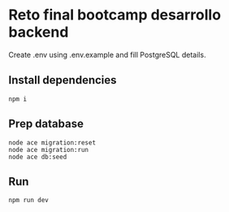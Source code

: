 # Reto final bootcamp desarrollo backend
Create .env using .env.example and fill PostgreSQL details.
## Install dependencies
``` npm i ```
## Prep database
```
node ace migration:reset
node ace migration:run
node ace db:seed
```
## Run
``` npm run dev ```
